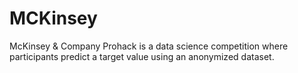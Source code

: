 # MCKinsey

McKinsey & Company Prohack is a data science competition where participants predict a target value using an anonymized dataset.
